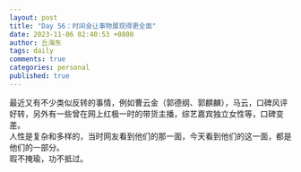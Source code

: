 ```yaml
---
layout: post
title: "Day 56：时间会让事物展现得更全面"
date: 2023-11-06 02:40:53 +0800
author: 丘海东 
tags: daily
comments: true
categories: personal
published: true
---
```

最近又有不少类似反转的事情，例如曹云金（郭德纲、郭麒麟），马云，口碑风评好转，另外有一些曾在网上红极一时的带货主播，综艺嘉宾独立女性等，口碑变差。  
人性是复杂和多样的，当时网友看到他们的那一面，今天看到他们的这一面，都是他们的一部分。  
瑕不掩瑜，功不抵过。
